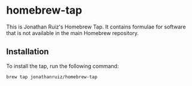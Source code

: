 # homebrew-tap

This is Jonathan Ruiz's Homebrew Tap. It contains formulae for software that is not available in the main Homebrew repository.

## Installation

To install the tap, run the following command:

```bash
brew tap jonathanruiz/homebrew-tap
```
